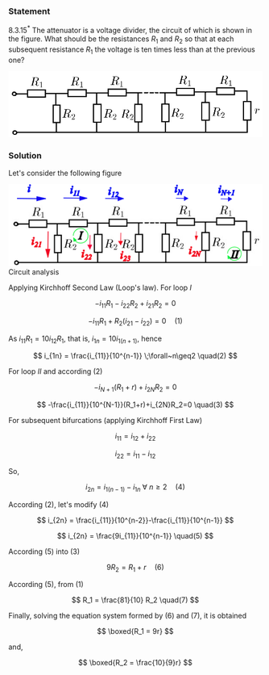 ###  Statement

$8.3.15^*$ The attenuator is a voltage divider, the circuit of which is shown in the figure. What should be the resistances $R_1$ and $R_2$ so that at each subsequent resistance $R_1$ the voltage is ten times less than at the previous one?

![ For problem 8.3.15 |920x240, 51%](../../img/8.3.15/statement.png)

### Solution

Let's consider the following figure

![ Circuit analysis |595x191, 76%](../../img/8.3.15/draw.png)  Circuit analysis

Applying Kirchhoff Second Law (Loop's law). For loop $I$

$$
-i_{11}R_1-i_{22}R_2+i_{21}R_2=0
$$

$$
-i_{11}R_1+R_2(i_{21}-i_{22})=0 \quad(1)
$$

As $i_{11}R_1 = 10 i_{12}R_1$, that is, $i_{1n} = 10 i_{1(n+1)}$, hence

$$
i_{1n} = \frac{i_{11}}{10^{n-1}} \;\forall~n\geq2 \quad(2)
$$

For loop $II$ and according $(2)$

$$
-i_{N+1}(R_1+r)+i_{2N}R_2=0
$$

$$
-\frac{i_{11}}{10^{N-1}}(R_1+r)+i_{2N}R_2=0 \quad(3)
$$

For subsequent bifurcations (applying Kirchhoff First Law)

$$
i_{11} = i_{12}+i_{22}
$$

$$
i_{22} = i_{11}-i_{12}
$$

So,

$$
i_{2n} = i_{1(n-1)}-i_{1n} \;\forall~n\geq2 \quad(4)
$$

According $(2)$, let's modify $(4)$

$$
i_{2n} = \frac{i_{11}}{10^{n-2}}-\frac{i_{11}}{10^{n-1}}
$$

$$
i_{2n} = \frac{9i_{11}}{10^{n-1}} \quad(5)
$$

According $(5)$ into $(3)$

$$
9R_2 = R_1+r \quad(6)
$$

According $(5)$, from $(1)$

$$
R_1 = \frac{81}{10} R_2 \quad(7)
$$

Finally, solving the equation system formed by $(6)$ and $(7)$, it is obtained

$$
\boxed{R_1 = 9r}
$$

and,

$$
\boxed{R_2 = \frac{10}{9}r}
$$